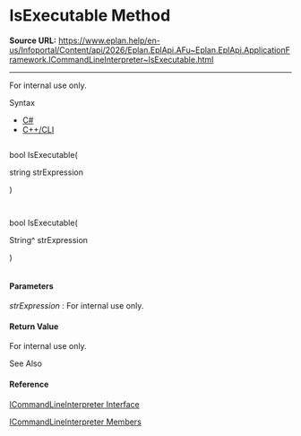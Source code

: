 # IsExecutable Method

**Source URL:** https://www.eplan.help/en-us/Infoportal/Content/api/2026/Eplan.EplApi.AFu~Eplan.EplApi.ApplicationFramework.ICommandLineInterpreter~IsExecutable.html

---

For internal use only.

Syntax

- [C#](#i-syntax-CS)
- [C++/CLI](#i-syntax-CPP2005)

```
```
bool IsExecutable( 
   string strExpression
)
```
```

```
```
bool IsExecutable( 
   String^ strExpression
)
```
```

#### Parameters

*strExpression*
:   For internal use only.

#### Return Value

For internal use only.



See Also

#### Reference

[ICommandLineInterpreter Interface](Eplan.EplApi.AFu~Eplan.EplApi.ApplicationFramework.ICommandLineInterpreter.html)
  
[ICommandLineInterpreter Members](Eplan.EplApi.AFu~Eplan.EplApi.ApplicationFramework.ICommandLineInterpreter_members.html)